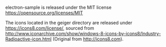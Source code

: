 electron-sample is released under the MIT license https://opensource.org/licenses/MIT

The icons located in the geiger directory are released under https://icons8.com/license/, sourced from http://www.iconarchive.com/show/windows-8-icons-by-icons8/Industry-Radioactive-icon.html (Original from http://icons8.com).

